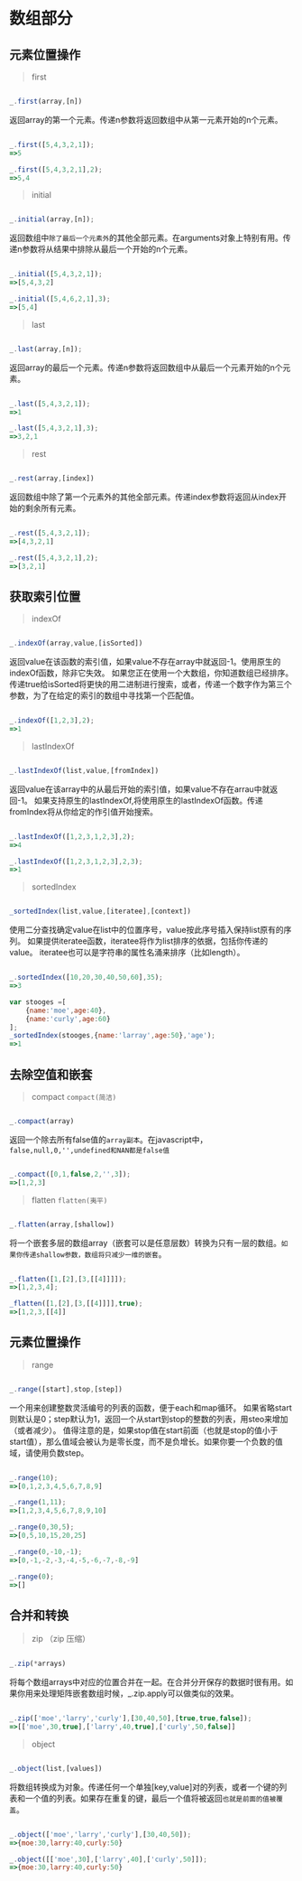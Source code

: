 # 数组部分
## 元素位置操作
> first
```javascript

_.first(array,[n])

```
返回array的第一个元素。传递n参数将返回数组中从第一元素开始的n个元素。
```javascript

_.first([5,4,3,2,1]);
=>5

_.first([5,4,3,2,1],2);
=>5,4

```

> initial
```javascript

_.initial(array,[n]);

```
返回数组中`除了最后一个元素外`的其他全部元素。在arguments对象上特别有用。传递n参数将从结果中排除从最后一个开始的n个元素。
```javascript

_.initial([5,4,3,2,1]);
=>[5,4,3,2]

_.initial([5,4,6,2,1],3);
=>[5,4]

```

> last
```javascript

_.last(array,[n]);

```
返回array的最后一个元素。传递n参数将返回数组中从最后一个元素开始的n个元素。

```javascript

_.last([5,4,3,2,1]);
=>1

_.last([5,4,3,2,1],3);
=>3,2,1

```

> rest
```javascript

_.rest(array,[index])

```
返回数组中除了第一个元素外的其他全部元素。传递index参数将返回从index开始的剩余所有元素。
```javascript

_.rest([5,4,3,2,1]);
=>[4,3,2,1]

_.rest([5,4,3,2,1],2);
=>[3,2,1]

```

## 获取索引位置
> indexOf 
```javascript

_.indexOf(array,value,[isSorted])

```
返回value在该函数的索引值，如果value不存在array中就返回-1。使用原生的indexOf函数，除非它失效。
如果您正在使用一个大数组，你知道数组已经排序。传递true给isSorted将更快的用二进制进行搜索，或者，传递一个数字作为第三个参数，为了在给定的索引的数组中寻找第一个匹配值。
```javascript

_.indexOf([1,2,3],2);
=>1

```
> lastIndexOf
```javascript

_.lastIndexOf(list,value,[fromIndex])

```
返回value在该array中的从最后开始的索引值，如果value不存在arrau中就返回-1。
如果支持原生的lastIndexOf,将使用原生的lastIndexOf函数。传递fromIndex将从你给定的作引值开始搜索。
```javascript

_.lastIndexOf([1,2,3,1,2,3],2);
=>4

_.lastIndexOf([1,2,3,1,2,3],2,3);
=>1

```

> sortedIndex
```javascript

_sortedIndex(list,value,[iteratee],[context])

```
使用二分查找确定value在list中的位置序号，value按此序号插入保持list原有的序列。
如果提供iteratee函数，iteratee将作为list排序的依据，包括你传递的value。
iteratee也可以是字符串的属性名涌来排序（比如length）。
```javascript

_.sortedIndex([10,20,30,40,50,60],35);
=>3

var stooges =[
	{name:'moe',age:40},
	{name:'curly',age:60}
];
_sortedIndex(stooges,{name:'larray',age:50},'age');
=>1

```

##  去除空值和嵌套
> compact  `compact(简洁)`
```javascript

_.compact(array)

```
返回一个除去所有false值的`array副本`。在javascript中，`false,null,0,'',undefined和NAN都是false值`
```javascript

_.compact([0,1,false,2,'',3]);
=>[1,2,3]

```

> flatten  `flatten(夷平)`
```javascript

_.flatten(array,[shallow])

```
将一个嵌套多层的数组array（嵌套可以是任意层数）转换为只有一层的数组。`如果你传递shallow参数，数组将只减少一维的嵌套`。
```javascript

_.flatten([1,[2],[3,[[4]]]]);
=>[1,2,3,4];

_flatten([1,[2],[3,[[4]]]],true);
=>[1,2,3,[[4]]

```

## 元素位置操作
> range
```javascript

_.range([start],stop,[step])

```
一个用来创建整数灵活编号的列表的函数，便于each和map循环。
如果省略start则默认是0；step默认为1，返回一个从start到stop的整数的列表，用steo来增加（或者减少）。
值得注意的是，如果stop值在start前面（也就是stop的值小于start值），那么值域会被认为是零长度，而不是负增长。如果你要一个负数的值域，请使用负数step。
```javascript

_.range(10);
=>[0,1,2,3,4,5,6,7,8,9]

_.range(1,11);
=>[1,2,3,4,5,6,7,8,9,10]

_.range(0,30,5);
=>[0,5,10,15,20,25]

_.range(0,-10,-1);
=>[0,-1,-2,-3,-4,-5,-6,-7,-8,-9]

_.range(0);
=>[]

```

## 合并和转换
> zip  （zip 压缩）
```javascript

_.zip(*arrays)

```
将每个数组arrays中对应的位置合并在一起。在合并分开保存的数据时很有用。如果你用来处理矩阵嵌套数组时候，_.zip.apply可以做类似的效果。
```javascript

_.zip(['moe','larry','curly'],[30,40,50],[true,true,false]);
=>[['moe',30,true],['larry',40,true],['curly',50,false]]

```

> object
```javascript

_.object(list,[values])

```
将数组转换成为对象。传递任何一个单独[key,value]对的列表，或者一个键的列表和一个值的列表。如果存在重复的键，最后一个值将被返回`也就是前面的值被覆盖`。
```javascript

_.object(['moe','larry','curly'],[30,40,50]);
=>{moe:30,larry:40,curly:50}

_.object([['moe',30],['larry',40],['curly',50]]);
=>{moe:30,larry:40,curly:50}

```